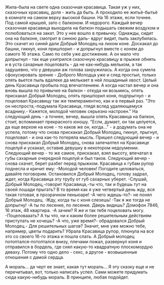   Жила-была на свете одна сказочная красавица. Такая уж у них, сказочных красавиц, доля - жить да быть. А проходило ее житьё-бытьё в комнате на самом верху высокой башни. На 16 этаже, если точнее. Под самой крышей, зато с балконом. И недорого.
Каждый вечер сказочная красавица выходила на балкон подышать свежим воздухом и полюбоваться на закат. Это у нее вошло в привычку.
Однажды, сидит она на балконе, смотрит в синюю даль- вдруг видит, пыль заклубилась. Это скачет из синей дали Добрый Молодец на лихом коне. Доскакал до башни, гикнул, коня пришпорил - и допрыгнул вместе с конем до самого 16 этажа. Само по себе уже достижение. А он мало что допрыгнул - так еще ухитрился сказочную красавицу в прыжке обнять и в уста сахарные поцеловать - да не как-нибудь мельком, а так задушевно, что у девушки аж голова закружилась.
А когда она сумела сфокусировать зрение - Доброго Молодца уже и след простыл, только опять вьется пыль вдалеке да мелькает в ней лошадиный хвост.
Целый день Красавица пробыла под впечатлением. А когда настал вечер и она вновь вышла по привычке на балкон - откуда ни возьмись, опять прискакал Добрый Молодец, опять пришпорил коня, подпрыгнул - и поцеловал Красавицу так же темпераментно, как и в первый раз.
"Это он неспроста,-подумала Красавица, глядя вслед удаляющемуся всаднику.- Кажется, молодой человек серьезно настроен."
На следующий день - а точнее, вечер, вышла опять Красавица на балкон, стоит, вспоминает прекрасного юношу. "Если, думает, он так целуется, да еще верхом на коне - то каков же он, когда..." - а додумать она не успела, потому что снова прискакал Добрый Молодец, гикнул, прыгнул, поцеловал - и она как-то потеряла мысль.
Пришел следующий вечер - и снова прискакал Добрый Молодец, снова запечалтел на Красавице поцелуй и ускакал, оставив девушку в некотором недоумении.
Следующий вечер - то же самое, прискакал, взял высоту, впечатал в губы сахарные очередной поцелуй и был таков.
Следующий вечер - снова скачет, берет разбег перед прыжком. Красавица к губам рупор поднесла и кричит ему:
-Молодой человек! Погодите целоваться, давайте поговорим.
Остановился Добрый Молодец, голову задрал, ждет, когда Красавица эту трубу от губ сахарных уберет.
-Слушай, Добрый Молодец,-говорит Красавица,-ты что, так и будешь тут на своей лошади прыгать? В то время как я уже четвертый день жду, вся такая готовая, в прозрачном пеньюаре!
-А чего ждешь-то?- не понял Добрый Молодец.
-Жду, когда ты с коня слезешь!
-Так я же тогда не допрыгну!
-А ты по лесенке, по лесенке. Дверь видишь? Домофон 7846, 16 этаж, 48 квартира.
-А зачем? Я же и так тебя поцеловать могу.
-Поцеловааать? А ты что, ни к каким более решительным действиям приступать не хочешь?
-А что, уже время?- обрадовался Добрый Молодец.- Для решительных шагов? Значит, мне уже можно тебе, например, цветы подарить?
Убрала Красавица рупор, плюнула на все это со своего 16-го этажа и пошла спать. А Добрый молодец потоптался-потоптался внизу, плечами пожал, развернул коня и отправился в бордель, где снял какую-то квадратную плоскомордую деваху. Потому что одно дело - секс, а другое - возвышенные отношения с дамой сердца.

А мораль... да черт ее знает, какая тут мораль... Я эту сказку еще и не перечитывал, вот, только написать успел. Сами можете придумать сюда какую-нибудь мораль. В принципе, любая подойдет.    